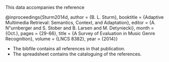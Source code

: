 This data accompanies the reference 

@inproceedings{Sturm2014d,
	author = {B. L. Sturm},
	booktitle = {Adaptive Multimedia Retrieval: Semantics, Context, and Adaptation},
	editor = {A. N\"urnberger and S. Stober and B. Larsen and M. Detyniecki},
	month = {Oct.},
	pages = {29-66},
	title = {A Survey of Evaluation in Music Genre Recognition},
	volume = {LNCS 8382},
	year = {2014}}

- The bibfile contains all references in that publication.
- The spreadsheet contains the cataloguing of the references.
